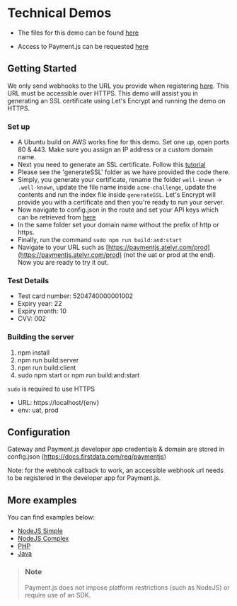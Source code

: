 # Technical Demos

- The files for this demo can be found [here](https://github.com/Fiserv-Developer/Payment.js)
<!-- - A demo can be found [here](https://paymentjs.atelyr.com/prod) -->
- Access to Payment.js can be requested [here](https://docs.firstdata.com/req/paymentjs)

## Getting Started

We only send webhooks to the URL you provide when registering [here](https://docs.firstdata.com/req/paymentjs). This URL must be accessible over HTTPS. This demo will assist you in generating an SSL certificate using Let's Encrypt and running the demo on HTTPS. 

### Set up

- A Ubuntu build on AWS works fine for this demo. Set one up, open ports 80 & 443. Make sure you assign an IP address or a custom domain name.
- Next you need to generate an SSL certificate. Follow this [tutorial](https://itnext.io/node-express-letsencrypt-generate-a-free-ssl-certificate-and-run-an-https-server-in-5-minutes-a730fbe528ca)
- Please see the 'generateSSL' folder as we have provided the code there. 
- Simply, you generate your certificate, rename the folder `well-known` -> `.well-known`, update the file name inside `acme-challenge`, update the contents and run the index file inside `generateSSL`. Let's Encrypt will provide you with a certificate and then you're ready to run your server.
- Now navigate to config.json in the route and set your API keys which can be retrieved from [here](https://developer.firstdata.eu/)
- In the same folder set your domain name without the prefix of http or https.
- Finally, run the command `sudo npm run build:and:start`
- Navigate to your URL such as [https://paymentjs.atelyr.com/prod](https://paymentjs.atelyr.com/prod) (not the uat or prod at the end). Now you are ready to try it out.


### Test Details

- Test card number: 5204740000001002
- Expiry year: 22
- Expiry month: 10
- CVV: 002


### Building the server

1. npm install
2. npm run build:server
3. npm run build:client
4. sudo npm start or npm run build:and:start

`sudo` is required to use HTTPS

- URL: https://localhost/{env}
- env: uat, prod

## Configuration

Gateway and Payment.js developer app credentials & domain are stored in config.json (https://docs.firstdata.com/req/paymentjs)

Note: for the webhook callback to work, an accessible webhook url needs to be registered in the developer app for Payment.js.

## More examples

You can find examples below:

- [NodeJS Simple](https://github.com/GBSEcom/paymentjs-integration-nodejs)
- [NodeJS Complex](https://github.com/GBSEcom/pjsv2_example)
- [PHP](https://github.com/GBSEcom/paymentJS_php_integration)
- [Java](https://github.com/GBSEcom/PaymentJs-Java-Integration)

> ### Note
> Payment.js does not impose platform restrictions (such as NodeJS) or require use of an SDK.

